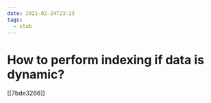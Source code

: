 ```yaml
---
date: 2021-02-24T23:23
tags: 
  - stub
---
```


# How to perform indexing if data is dynamic?

[[7bde3266]]

